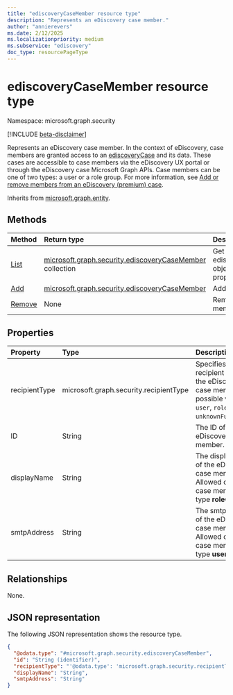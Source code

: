 ```yaml
---
title: "ediscoveryCaseMember resource type"
description: "Represents an eDiscovery case member."
author: "annierevers"
ms.date: 2/12/2025
ms.localizationpriority: medium
ms.subservice: "ediscovery"
doc_type: resourcePageType
---
```


# ediscoveryCaseMember resource type

Namespace: microsoft.graph.security

[!INCLUDE [beta-disclaimer](../../includes/beta-disclaimer.md)]

Represents an eDiscovery case member. In the context of eDiscovery, case members are granted access to an [ediscoveryCase](../resources/security-ediscoverycase.md) and its data. These cases are accessible to case members via the eDiscovery UX portal or through the eDiscovery case Microsoft Graph APIs. Case members can be one of two types: a user or a role group. For more information, see [Add or remove members from an eDiscovery (premium) case](/purview/ediscovery-add-or-remove-members-from-a-case).

Inherits from [microsoft.graph.entity](../resources/entity.md).


## Methods
|Method|Return type|Description|
|:---|:---|:---|
|[List](../api/security-ediscoverycasemember-list.md)|[microsoft.graph.security.ediscoveryCaseMember](../resources/security-ediscoverycasemember.md) collection|Get a list of the ediscoveryCaseMember objects and their properties.|
|[Add](../api/security-ediscoverycasemember-post.md)|[microsoft.graph.security.ediscoveryCaseMember](../resources/security-ediscoverycasemember.md)|Add a case member.|
|[Remove](../api/security-ediscoverycasemember-delete.md)|None|Remove a case member.|

## Properties
|Property|Type|Description|
|:---|:---|:---|
|recipientType|microsoft.graph.security.recipientType|Specifies the recipient type of the eDiscovery case member. The possible values are: `user`, `roleGroup`, `unknownFutureValue`.|
|ID|String|The ID of the eDiscovery case member.|
|displayName|String|The display name of the eDiscovery case member. Allowed only for case members of type **roleGroup**. |
|smtpAddress|String|The smtp address of the eDiscovery case member. Allowed only for case members of type **user**. |

## Relationships
None.

## JSON representation
The following JSON representation shows the resource type.
<!-- {
  "blockType": "resource",
  "keyProperty": "id",
  "@odata.type": "microsoft.graph.security.ediscoveryCaseMember",
  "baseType": "microsoft.graph.entity",
  "openType": false
}
-->
``` json
{
  "@odata.type": "#microsoft.graph.security.ediscoveryCaseMember",
  "id": "String (identifier)",
  "recipientType": "'@odata.type': 'microsoft.graph.security.recipientType'",
  "displayName": "String",
  "smtpAddress": "String"
}
```
